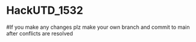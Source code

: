 # HackUTD_1532
#If you make any changes plz make your own branch and commit to main after conflicts are resolved
